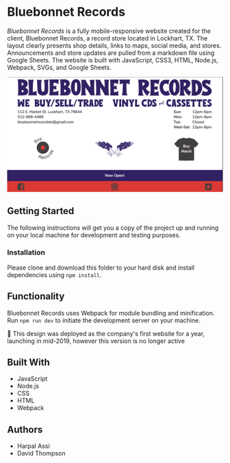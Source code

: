 # Bluebonnet Records

_Bluebonnet Records_ is a fully mobile-responsive website created for the client, Bluebonnet Records, a record store located in Lockhart, TX. The layout clearly presents shop details, links to maps, social media, and stores. Announcements and store updates are pulled from a markdown file using Google Sheets. The website is built with JavaScript, CSS3, HTML, Node.js, Webpack, SVGs, and Google Sheets.

![Screenshot](screenshot.png)

## Getting Started

The following instructions will get you a copy of the project up and running on your local machine for development and testing purposes.

### Installation

Please clone and download this folder to your hard disk and install dependencies using `npm install`.

## Functionality

Bluebonnet Records uses Webpack for module bundling and minification. Run `npm run dev` to initiate the development server on your machine.

🚀 This design was deployed as the company's first website for a year, launching in mid-2019, however this version is no longer active

## Built With

- JavaScript
- Node.js
- CSS
- HTML
- Webpack

## Authors

- Harpal Assi
- David Thompson
